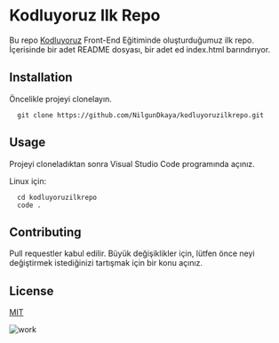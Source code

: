 # Kodluyoruz Ilk Repo
Bu repo [Kodluyoruz](https://www.kodluyoruz.org/) Front-End Eğitiminde oluşturduğumuz ilk repo. İçerisinde bir adet README dosyası, bir adet ed index.html barındırıyor.

## Installation

Öncelikle projeyi clonelayın.

``` 
  git clone https://github.com/NilgunDkaya/kodluyoruzilkrepo.git 
```

## Usage

Projeyi cloneladıktan sonra Visual Studio Code programında açınız.

Linux için:


``` 
  cd kodluyoruzilkrepo
  code .
```

## Contributing

Pull requestler kabul edilir. Büyük değişiklikler için, lütfen önce neyi değiştirmek istediğinizi tartışmak için bir konu açınız.

## License

[MIT](https://choosealicense.com/licenses/mit/)


![work](https://picsum.photos/0/200/300)
